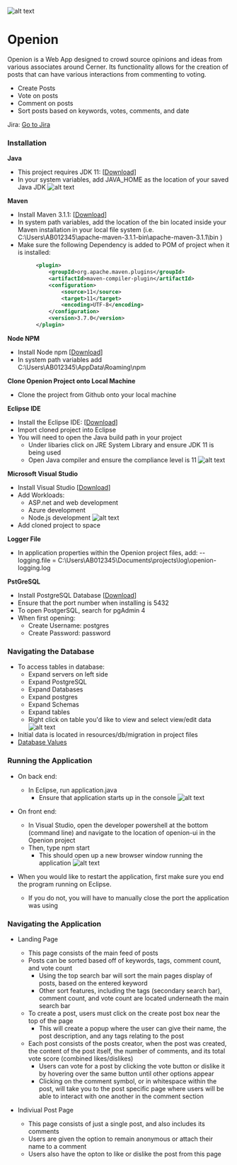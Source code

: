 
![alt text](https://github.com/illwill3314/practice/blob/master/common/images/cerner.png "Logo Title Text 1")

# Openion

Openion is a Web App designed to crowd source opinions and ideas from various associates around Cerner. Its functionality allows for the creation of posts that can have various interactions from commenting to voting.
  - Create Posts 
  - Vote on posts
  - Comment on posts
  - Sort posts based on keywords, votes, comments, and date

Jira: [Go to Jira](https://jira2.cerner.com/browse/ACADEM-54613 "Openion Jira")

### Installation
**Java**
 - This project requires JDK 11: [[Download](https://www.oracle.com/java/technologies/javase-jdk11-downloads.html "Java Download")]
- In your system variables, add JAVA_HOME as the location of your saved Java JDK
![alt text](https://github.com/illwill3314/practice/blob/master/common/images/Enviromental_Variables.PNG)


**Maven**
   - Install Maven 3.1.1: [[Download](https://archive.apache.org/dist/maven/maven-3/ "Maven Download")]
   - In system path variables, add the location of the bin located inside your Maven installation in your local file system (i.e. C:\Users\AB012345\apache-maven-3.1.1-bin\apache-maven-3.1.1\bin )
   - Make sure the following Dependency is added to POM of project when it is installed:
   ```xml
            <plugin>
                <groupId>org.apache.maven.plugins</groupId>
                <artifactId>maven-compiler-plugin</artifactId>
                <configuration>
                    <source>11</source>
                    <target>11</target>
                    <encoding>UTF-8</encoding>
                </configuration>
                <version>3.7.0</version>
            </plugin>
```
   
**Node NPM**
   - Install Node npm [[Download](https://nodejs.org/en/download/ "Node NPM Download")]
   - In system path variables add C:\Users\AB012345\AppData\Roaming\npm 
   
**Clone Openion Project onto Local Machine**
   - Clone the project from Github onto your local machine

**Eclipse IDE**
   - Install the Eclipse IDE: [[Download](https://www.eclipse.org/downloads/ "Eclipse Download")]
   - Import cloned project into Eclipse 
   - You will need to open the Java build path in your project
      - Under libaries click on JRE System Library and ensure JDK 11 is being used
      - Open Java compiler and ensure the compliance level is 11
![alt text](https://github.com/illwill3314/practice/blob/master/common/images/Java_Build_Path.PNG)

**Microsoft Visual Studio** 
   - Install Visual Studio [[Download](https://visualstudio.microsoft.com/vs/ "Visual Studios Download")]
   - Add Workloads: 
     - ASP.net and web development 
     - Azure development 
     - Node.js development
![alt text](https://github.com/illwill3314/practice/blob/master/common/images/Visual_Studio_Workloads.PNG)
 - Add cloned project to space
   
**Logger File**
   - In application properties within the Openion project files, add: 
      -- logging.file = C:\Users\AB012345\Documents\projects\log\openion-logging.log

**PstGreSQL**
   - Install PostgreSQL Database [[Download](https://www.enterprisedb.com/downloads/postgres-postgresql-downloads "PostgreSQL Download")]
   - Ensure that the port number when installing is 5432
   - To open PostgerSQL, search for pgAdmin 4
   - When first opening: 
      - Create Username: postgres
      - Create Password: password
 
### Navigating the Database
- To access tables in database:
   - Expand servers on left side 
   - Expand PostgreSQL 
   - Expand Databases 
   - Expand postgres 
   - Expand Schemas 
   - Expand tables 
   - Right click on table you'd like to view and select view/edit data 
   ![alt text](https://github.com/illwill3314/practice/blob/master/common/images/Database.PNG)
- Initial data is located in resources/db/migration in project files 
- [Database Values](../blob/master/LICENSE)
   
### Running the Application 
- On back end: 
   - In Eclipse, run application.java 
      - Ensure that application starts up in the console 
      ![alt text](https://github.com/illwill3314/practice/blob/master/common/images/Application_Started.PNG)

- On front end: 
   - In Visual Studio, open the developer powershell at the bottom (command line) and navigate to the location of openion-ui in the Openion project
   - Then, type npm start
      - This should open up a new browser window running the application 
![alt text](https://github.com/illwill3314/practice/blob/master/common/images/npm_start.PNG)
- When you would like to restart the application, first make sure you end the program running on Eclipse. 
   - If you do not, you will have to manually close the port the application was using  
   
### Navigating the Application 
   - Landing Page 
      - This page consists of the main feed of posts
      - Posts can be sorted based off of keywords, tags, comment count, and vote count 
         - Using the top search bar will sort the main pages display of posts, based on the entered keyword 
         - Other sort features, including the tags (secondary search bar), comment count, and vote count are located underneath the main search bar 
      - To create a post, users must click on the create post box near the top of the page
         - This will create a popup where the user can give their name, the post description, and any tags relating to the post
      - Each post consists of the posts creator, when the post was created, the content of the post itself, the number of comments, and its total vote score (combined likes/dislikes)
         - Users can vote for a post by clicking the vote button or dislike it by hovering over the same button until other options appear 
         - Clicking on the comment symbol, or in whitespace within the post, will take you to the post specific page where users will be able to interact with one another in the comment section 
         
   - Indiviual Post Page 
      - This page consists of just a single post, and also includes its comments 
      - Users are given the option to remain anonymous or attach their name to a comment 
      - Users also have the opton to like or dislike the post from this page 
